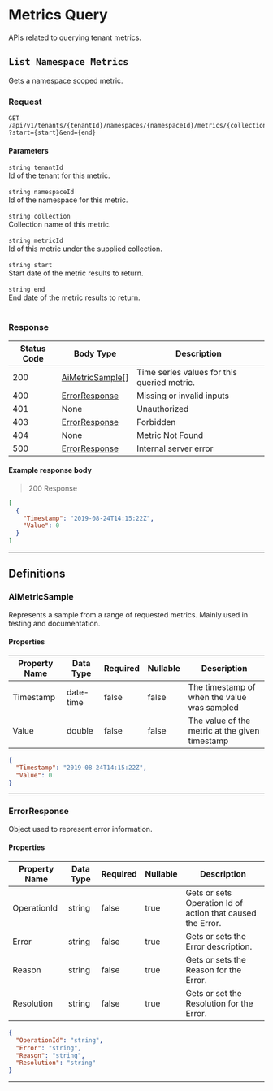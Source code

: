 

# Metrics Query
APIs related to querying tenant metrics.

## `List Namespace Metrics`

<a id="opIdQuery_List Namespace Metrics"></a>

Gets a namespace scoped metric.

### Request
```text 
GET /api/v1/tenants/{tenantId}/namespaces/{namespaceId}/metrics/{collection}/{metricId}
?start={start}&end={end}
```

#### Parameters

`string tenantId`
<br/>Id of the tenant for this metric.<br/><br/>`string namespaceId`
<br/>Id of the namespace for this metric.<br/><br/>`string collection`
<br/>Collection name of this metric.<br/><br/>`string metricId`
<br/>Id of this metric under the supplied collection.<br/><br/>`string start`
<br/>Start date of the metric results to return.<br/><br/>`string end`
<br/>End date of the metric results to return.<br/><br/>

### Response

|Status Code|Body Type|Description|
|---|---|---|
|200|[AiMetricSample](#schemaaimetricsample)[]|Time series values for this queried metric.|
|400|[ErrorResponse](#schemaerrorresponse)|Missing or invalid inputs|
|401|None|Unauthorized|
|403|[ErrorResponse](#schemaerrorresponse)|Forbidden|
|404|None|Metric Not Found|
|500|[ErrorResponse](#schemaerrorresponse)|Internal server error|

#### Example response body
> 200 Response

```json
[
  {
    "Timestamp": "2019-08-24T14:15:22Z",
    "Value": 0
  }
]
```

---
## Definitions

### AiMetricSample

<a id="schemaaimetricsample"></a>
<a id="schema_AiMetricSample"></a>
<a id="tocSaimetricsample"></a>
<a id="tocsaimetricsample"></a>

Represents a sample from a range of requested metrics. Mainly used in testing and documentation.

#### Properties

|Property Name|Data Type|Required|Nullable|Description|
|---|---|---|---|---|
|Timestamp|date-time|false|false|The timestamp of when the value was sampled|
|Value|double|false|false|The value of the metric at the given timestamp|

```json
{
  "Timestamp": "2019-08-24T14:15:22Z",
  "Value": 0
}

```

---

### ErrorResponse

<a id="schemaerrorresponse"></a>
<a id="schema_ErrorResponse"></a>
<a id="tocSerrorresponse"></a>
<a id="tocserrorresponse"></a>

Object used to represent error information.

#### Properties

|Property Name|Data Type|Required|Nullable|Description|
|---|---|---|---|---|
|OperationId|string|false|true|Gets or sets Operation Id of action that caused the Error.|
|Error|string|false|true|Gets or sets the Error description.|
|Reason|string|false|true|Gets or sets the Reason for the Error.|
|Resolution|string|false|true|Gets or set the Resolution for the Error.|

```json
{
  "OperationId": "string",
  "Error": "string",
  "Reason": "string",
  "Resolution": "string"
}

```

---

